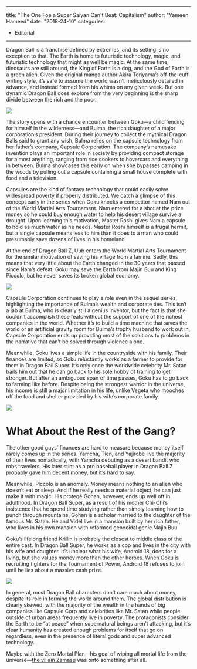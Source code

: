 
---
title: "The One Foe a Super Saiyan Can't Beat: Capitalism"
author: "Yameen Hameed"
date: "2018-24-10"
categories:
- Editorial
---

Dragon Ball is a franchise defined by extremes, and its setting is no exception to that. The Earth is home to futuristic technology, magic, and futuristic technology that might as well be magic. At the same time, dinosaurs are still around, the King of Earth is a dog, and the God of Earth is a green alien. Given the original manga author Akira Toriyama’s off-the-cuff writing style, it&#8217;s safe to assume the world wasn’t meticulously detailed in advance, and instead formed from his whims on any given week. But one dynamic Dragon Ball does explore from the very beginning is the sharp divide between the rich and the poor. 

![](https://i1.wp.com/vrvblog.co/wp-content/uploads/2018/10/dbz2-1024x574.png?resize=1024%2C574&#038;ssl=1)

The story opens with a chance encounter between Goku—a child fending for himself in the wilderness—and Bulma, the rich daughter of a major corporation’s president. During their journey to collect the mythical Dragon Balls said to grant any wish, Bulma relies on the capsule technology from her father’s company, Capsule Corporation. The company’s namesake invention plays an important role in society by providing compact storage for almost anything, ranging from rice cookers to hovercars and everything in between. Bulma showcases this early on when she bypasses camping in the woods by pulling out a capsule containing a small house complete with food and a television. 

Capsules are the kind of fantasy technology that could easily solve widespread poverty if properly distributed. We catch a glimpse of this concept early in the series when Goku knocks a competitor named Nam out of the World Martial Arts Tournament. Nam entered for a shot at the prize money so he could buy enough water to help his desert village survive a drought. Upon learning this motivation, Master Roshi gives Nam a capsule to hold as much water as he needs. Master Roshi himself is a frugal hermit, but a single capsule means less to him than it does to a man who could presumably save dozens of lives in his homeland. 

At the end of Dragon Ball Z, Uub enters the World Martial Arts Tournament for the similar motivation of saving his village from a famine. Sadly, this means that very little about the Earth changed in the 30 years that passed since Nam’s defeat. Goku may save the Earth from Majin Buu and King Piccolo, but he never saves its broken global economy.

![](https://i1.wp.com/vrvblog.co/wp-content/uploads/2018/10/dbz4-1024x574.png?resize=1024%2C574&#038;ssl=1)

Capsule Corporation continues to play a role even in the sequel series, highlighting the importance of Bulma’s wealth and corporate ties. This isn’t a jab at Bulma, who is clearly still a genius inventor, but the fact is that she couldn’t accomplish these feats without the support of one of the richest companies in the world. Whether it&#8217;s to build a time machine that saves the world or an artificial gravity room for Bulma’s trophy husband to work out in, Capsule Corporation ends up providing most of the solutions to problems in the narrative that can&#8217;t be solved through violence alone. 

Meanwhile, Goku lives a simple life in the countryside with his family. Their finances are limited, so Goku reluctantly works as a farmer to provide for them in Dragon Ball Super. It’s only once the worldwide celebrity Mr. Satan bails him out that he can go back to his sole hobby of training to get stronger. But after an ambiguous span of time passes, Goku has to go back to farming like before. Despite being the strongest warrior in the universe, his income is still a major limitation in his life, unlike Vegeta who mooches off the food and shelter provided by his wife’s corporate family.

![](https://i2.wp.com/vrvblog.co/wp-content/uploads/2018/10/dbz5-1024x574.png?resize=1024%2C574&#038;ssl=1)

# What About the Rest of the Gang?

The other good guys’ finances are hard to measure because money itself rarely comes up in the series. Yamcha, Tien, and Yajirobe live the majority of their lives nomadically, with Yamcha debuting as a desert bandit who robs travelers. His later stint as a pro baseball player in Dragon Ball Z probably gave him decent money, but it’s hard to say. 

Meanwhile, Piccolo is an anomaly. Money means nothing to an alien who doesn’t eat or sleep. And if he really needs a material object, he can just make it with magic. His protegé Gohan, however, ends up well off in adulthood. In Dragon Ball Super, as a result of his mother Chi-Chi’s insistence that he spend time studying rather than simply learning how to punch through mountains, Gohan is a scholar married to the daughter of the famous Mr. Satan. He and Videl live in a mansion built by her rich father, who lives in his own mansion with reformed genocidal genie Majin Buu.

Goku’s lifelong friend Krillin is probably the closest to middle class of the entire cast. In Dragon Ball Super, he works as a cop and lives in the city with his wife and daughter. It’s unclear what his wife, Android 18, does for a living, but she values money more than the other heroes. When Goku is recruiting fighters for the Tournament of Power, Android 18 refuses to join until he lies about a massive cash prize. 

![](https://i2.wp.com/vrvblog.co/wp-content/uploads/2018/10/dbz3-1024x574.png?resize=1024%2C574&#038;ssl=1)

In general, most Dragon Ball characters don’t care much about money, despite its role in forming the world around them. The global distribution is clearly skewed, with the majority of the wealth in the hands of big companies like Capsule Corp and celebrities like Mr. Satan while people outside of urban areas frequently live in poverty. The protagonists consider the Earth to be “at peace” when supernatural beings aren’t attacking, but it’s clear humanity has created enough problems for itself that go on regardless, even in the presence of literal gods and super advanced technology. 

Maybe with the Zero Mortal Plan—his goal of wiping all mortal life from the universe—[the villain Zamasu](https://vrvblog.co/reyes/2573/dbs-sissy-villain/) was onto something after all.
